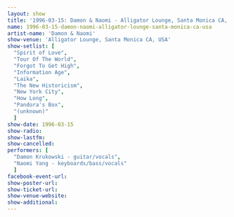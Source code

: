 ```yaml
---
layout: show
title: '1996-03-15: Damon & Naomi - Alligator Lounge, Santa Monica CA, USA'
name: 1996-03-15-damon-naomi-alligator-lounge-santa-monica-ca-usa
artist-name: 'Damon & Naomi'
show-venue: 'Alligator Lounge, Santa Monica CA, USA'
show-setlist: [
  "Spirit of Love",
  "Tour Of The World",
  "Forgot To Get High",
  "Information Age",
  "Laika",
  "The New Historicism",
  "New York City",
  "How Long",
  "Pandora's Box",
  "(unknown)"
  ]
show-date: 1996-03-15
show-radio: 
show-lastfm: 
show-cancelled: 
performers: [
  "Damon Krukowski - guitar/vocals",
  "Naomi Yang - keyboards/bass/vocals"
  ]
facebook-event-url: 
show-poster-url: 
show-ticket-url: 
show-venue-website: 
show-additional: 
---
```


